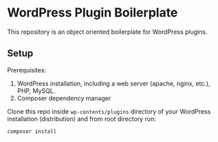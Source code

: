 # WordPress Plugin Boilerplate

This repository is an object oriented boilerplate for WordPress plugins.

## Setup

Prerequisites:
1. WordPress installation, including a web server (apache, nginx, etc.), PHP, MySQL.
2. Composer dependency manager

Clone this repo inside `wp-contents/plugins` directory of your WordPress installation (distribution) and from root directory run:

```shell
composer install
```
